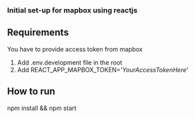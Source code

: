 ### Initial set-up for mapbox using reactjs

## Requirements
You have to provide access token from mapbox
1. Add .env.development file in the root
2. Add  REACT_APP_MAPBOX_TOKEN='*YourAccessTokenHere*'


## How to run

npm install && npm start
